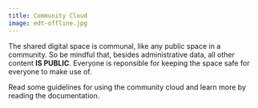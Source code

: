 ```yaml
---
title: Community Cloud
image: edt-offline.jpg
---
```


The shared digital space is communal, like any public space in a community. So be mindful that, besides administrative data, all other content **IS PUBLIC**. Everyone is reponsible for keeping the space safe for everyone to make use of.

Read some guidelines for using the community cloud and learn more by reading the documentation.

<app-button :color="true" target="_self" link="/guide-lines" text="Read guide-lines"></app-button>

<app-button localurl=":8086/all/https://docs.earthdefenderstoolkit.com/device-usage/bundled-applications/file-management/storing-locally" text="Read documentation"></app-button>
